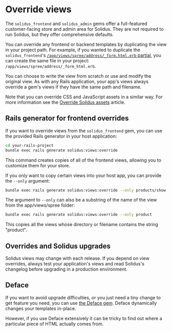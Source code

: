 # Override views

The `solidus_frontend` and `solidus_admin` gems offer a full-featured
customer-facing store and admin area for Solidus. They are not required to run
Solidus, but they offer comprehensive defaults.

You can override any frontend or backend templates by duplicating the view in
your project path. For example, if you wanted to duplicate the
`solidus_frontend`'s [`/app/views/spree/address/_form.html.erb`
partial][address-form], you can create the same file in your project:
`/app/views/spree/address/_form_html.erb`.

You can choose to write the view from scratch or use and modify the original
view. As with any Rails application, your app's views always override a gem's
views if they have the same path and filename. 

Note that you can override CSS and JavaScript assets in a similar way. For more
information see the [Override Solidus assets][override-solidus-assets] article.

[address-form]: https://github.com/solidusio/solidus/blob/master/frontend/app/views/spree/address/_form.html.erb
[override-solidus-assets]: ../assets/override-solidus-assets.html

## Rails generator for frontend overrides

If you want to override views from the `solidus_frontend` gem, you can use the
provided Rails generator in your host application:

```bash
cd your-rails-project
bundle exec rails generate solidus:views:override
```

This command creates copies of all of the frontend views, allowing you to
customize them for your store.

If you only want to copy certain views into your host app, you can provide the
`--only` argument:

```bash
bundle exec rails generate solidus:views:override --only products/show
```

The argument to `--only` can  also be a substring of the name of the view from
the app/views/spree folder:

```bash
bundle exec rails generate solidus:views:override --only product
```

This copies all the views whose directory or filename contains the string
"product".

## Overrides and Solidus upgrades

Solidus views may change with each release. If you depend on view overrides,
always test your application's views and read Solidus's changelog before
upgrading in a production environment.

## Deface

If you want to avoid upgrade difficulties, or you just need a tiny change to get
feature you need, you can use [the Deface gem][deface]. Deface dynamically
changes your templates in-place.

However, if you use Deface extensively it can be tricky to find out where a
particular piece of HTML actually comes from.

[deface]: https://github.com/spree/deface
